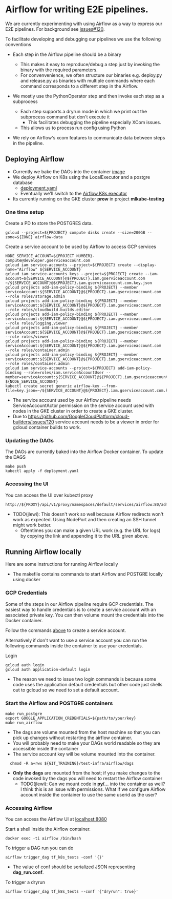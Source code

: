 # Airflow for writing E2E pipelines.

We are currently experimenting with using Airflow as a way to express our E2E
pipelines. For background see [issues#120](https://github.com/tensorflow/k8s/issues/120).

To facilitate developing and debugging our pipelines we use the following conventions
  * Each step in the Airflow pipeline should be a binary
     * This makes it easy to reproduce/debug a step just by invoking the binary
       with the required parameters.
     * For convenvenience, we often structure our binaries e.g. deploy.py and release.py as binaries with multiple commands where each command corresponds to a different step in the Airflow.

  * We mostly use the PythonOperator step and then invoke each step as a subprocess
    * Each step supports a dryrun mode in which we print out the subprocess command but don't execute it
      * This facilitates debugging the pipeline especially XCom issues.
  	* This allows us to process run config using Python
  * We rely on Airflow's xcom features to communicate data between steps in the pipeline.

## Deploying Airflow

* Currently we bake the DAGs into the container [image](Dockerfile)
* We deploy Airflow on K8s using the LocalExecutor and a postgre database
   * [deployment.yaml](deployment.yaml)
   * Eventually we'll switch to the [Airflow K8s executor](https://cwiki.apache.org/confluence/pages/viewpage.action?pageId=71013666)
* Its currently running on the GKE cluster **prow** in project **mlkube-testing**

### One time setup

Create a PD to store the POSTGRES data.

```
gcloud --project=${PROJECT} compute disks create --size=200GB --zone=${ZONE} airflow-data
```

Create a service account to be used by Airflow to access GCP services

```
NODE_SERVICE_ACCOUNT=${PROJECT_NUMBER}-compute@developer.gserviceaccount.com
gcloud iam service-accounts --project=${PROJECT} create --display-name="Airflow" ${SERVICE_ACCOUNT}
gcloud iam service-accounts keys --project=${PROJECT} create --iam-account=${SERVICE_ACCOUNT}@${PROJECT}.iam.gserviceaccount.com ~/${SERVICE_ACCOUNT}@${PROJECT}.iam.gserviceaccount.com.key.json
gcloud projects add-iam-policy-binding ${PROJECT} --member serviceAccount:${SERVICE_ACCOUNT}@${PROJECT}.iam.gserviceaccount.com  --role roles/storage.admin
gcloud projects add-iam-policy-binding ${PROJECT} --member serviceAccount:${SERVICE_ACCOUNT}@${PROJECT}.iam.gserviceaccount.com  --role roles/cloudbuild.builds.editor
gcloud projects add-iam-policy-binding ${PROJECT} --member serviceAccount:${SERVICE_ACCOUNT}@${PROJECT}.iam.gserviceaccount.com  --role roles/logging.viewer
gcloud projects add-iam-policy-binding ${PROJECT} --member serviceAccount:${SERVICE_ACCOUNT}@${PROJECT}.iam.gserviceaccount.com  --role roles/viewer
gcloud projects add-iam-policy-binding ${PROJECT} --member serviceAccount:${SERVICE_ACCOUNT}@${PROJECT}.iam.gserviceaccount.com  --role roles/container.admin
gcloud projects add-iam-policy-binding ${PROJECT} --member serviceAccount:${SERVICE_ACCOUNT}@${PROJECT}.iam.gserviceaccount.com  --role roles/container.admin
gcloud iam service-accounts --project=${PROJECT} add-iam-policy-binding --role=roles/iam.serviceAccountUser --member=serviceAccount:${SERVICE_ACCOUNT}@${PROJECT}.iam.gserviceaccount.com  ${NODE_SERVICE_ACCOUNT}
kubectl create secret generic airflow-key --from-file=key.json=~/${SERVICE_ACCOUNT}@${PROJECT}.iam.gserviceaccount.com.key.json
```
  * The service account used by our Airflow pipeline needs ServiceAccountActor permission on the service account used with nodes in the GKE cluster in order to 
    create a GKE cluster.
  * Due to https://github.com/GoogleCloudPlatform/cloud-builders/issues/120 service account needs to be a viewer in order for gcloud container builds
    to work.

### Updating the DAGs

The DAGs are currently baked into the Airflow Docker container. To update the DAGS

```
make push
kubectl apply -f deployment.yaml
```

### Accessing the UI

You can access the UI over kubectl proxy

```
http://${PROXY}/api/v1/proxy/namespaces/default/services/airflow:80/admin/
```
  * TODO(jlewi): This doesn't work so well because Airflow redirects won't work as expected. Using NodePort and then creating an SSH
    tunnel might work better.
      * Oftentimes you can make a given URL work (e.g. the URL for logs) by copying the link and appending it to the URL given
        above.


## Running Airflow locally

Here are some instructions for running Airflow locally

* The makefile contains commands to start Airflow and POSTGRE locally using docker

### GCP Credentials

Some of the steps in our Airflow pipeline require GCP credentials. The easiest way to handle credentials
is to create a service account with an associated private key. You can then volume mount the credentials
into the Docker container. 

Follow the commands [above](#one-time-setup) to create a service account.

Alternatively if don't want to use a service account you can run the following commands inside the container to use
your credentials.


Login 
```
gcloud auth login
gcloud auth application-default login
```
  * The reason we need to issue two login commands is because some code uses the application default credentials but other code just shells out to gcloud so we need to set a default account.

### Start the Airflow and POSTGRE containers

```
make run_postgre
export GOOGLE_APPLICATION_CREDENTIALS=${path/to/your/key}
make run_airflow
```

* The dags are volume mounted from the host machine so that you can pick up changes without restarting
	the airflow container.
* You will probably need to make your DAGs world readable so they are accessible inside the container
* The service account key will be volume mounted into the container.

```
  chmod -R a+rwx ${GIT_TRAINING}/test-infra/airflow/dags
```

* **Only the dags** are mounted from the host; if you make changes to the code invoked by the dags you will need to restart the Airflow container
  * TODO(jlewi): Can we mount code in **py/...** into the container as well? I think this is an issue with permissions. What if we configure Airflow
  account inside the container to use the same userid as the user?

### Accessing Airflow

You can access the Airflow UI at [localhost:8080](http://localhost:8080)

Start a shell inside the Airflow container.
```
docker exec -ti airflow /bin/bash
```

To trigger a DAG run you can do	

```
airflow trigger_dag tf_k8s_tests -conf '{}'
```
 * The value of conf should be serialized JSON representing **dag_run.conf**.

To trigger a dryrun
```
airflow trigger_dag tf_k8s_tests --conf '{"dryrun": true}'
```
